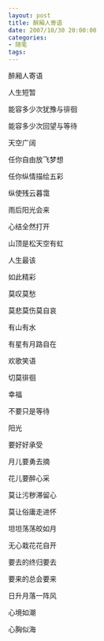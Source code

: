 ```yaml
---
layout: post
title: 醉厢人寄语
date: 2007/10/30 20:00:00
categories: 
- 随笔
tags: 
---
```


醉厢人寄语

人生短暂

能容多少次犹豫与徘徊

能容多少次回望与等待

天空广阔

任你自由放飞梦想

任你纵情描绘五彩

纵使残云暮霭

雨后阳光会来

心结全然打开

山顶是松天空有虹

人生最该

如此精彩

莫叹莫愁

莫悲莫伤莫自哀

有山有水

有星有月路自在

欢歌笑语

切莫徘徊

幸福

不要只是等待

阳光

要好好承受

月儿要勇去摘

花儿要醉心采

莫让污秽滞留心

莫让俗庸走进怀

坦坦荡荡皎如月

无心栽花花自开

要去的终归要去

要来的总会要来

日升月落一阵风

心境如潮

心胸似海
